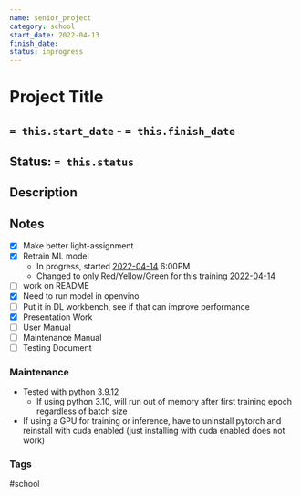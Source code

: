 ```yaml
---
name: senior_project
category: school
start_date: 2022-04-13
finish_date:
status: inprogress
---
```

# Project Title
## `= this.start_date` - `= this.finish_date`
## Status: `= this.status`
## Description

## Notes
- [x] Make better light-assignment
- [x] Retrain ML model
	- In progress, started [2022-04-14](../Daily_Notes/2022-04-14.md) 6:00PM
	- Changed to only Red/Yellow/Green for this training [2022-04-14](../Daily_Notes/2022-04-14.md)
- [ ] work on README
- [x] Need to run model in openvino
- [ ] Put it in DL workbench, see if that can improve performance
- [x] Presentation Work
- [ ] User Manual
- [ ] Maintenance Manual
- [ ] Testing Document

### Maintenance
- Tested with python 3.9.12
	- If using python 3.10, will run out of memory after first training epoch regardless of batch size
- If using a GPU for training or inference, have to uninstall pytorch and reinstall with cuda enabled (just installing with cuda enabled does not work)
### Tags
#school 
